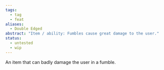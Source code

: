 ```yaml
---
tags:
  - tag
  - feat
aliases:
  - Double Edged
abstract: "Item / ability: Fumbles cause great damage to the user."
status:
  - untested
  - wip
---
```



An item that can badly damage the user in a fumble.